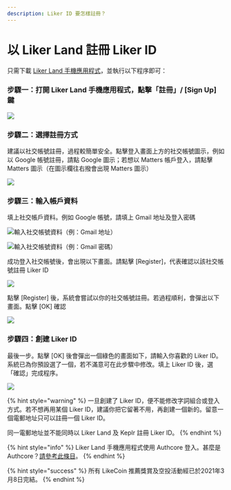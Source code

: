 ```yaml
---
description: Liker ID 要怎樣註冊？
---
```


# 以 Liker Land 註冊 Liker ID

只需下載 [Liker Land 手機應用程式](https://liker.land/getapp)，並執行以下程序即可：

### 步驟一：打開 Liker Land 手機應用程式，點擊「註冊」/ \[Sign Up] 鍵 <a href="1" id="1"></a>

![](../../.gitbook/assets/sign-up.png)

### 步驟二：選擇註冊方式

建議以社交帳號註冊，過程較簡單安全。點擊登入畫面上方的社交帳號圖示，例如以 Google 帳號註冊，請點 Google 圖示；若想以 Matters 帳戶登入，請點擊 Matters 圖示（在圖示欄往右撥會出現 Matters 圖示）

![](../../.gitbook/assets/img\_2334.PNG)

### 步驟三：輸入帳戶資料

填上社交帳戶資料。例如 Google 帳號，請填上 Gmail 地址及登入密碼

![輸入社交帳號資料（例：Gmail 地址）](../../.gitbook/assets/img\_2338.PNG)

![輸入社交帳號資料（例：Gmail 密碼）](../../.gitbook/assets/img\_2339.PNG)

成功登入社交帳號後，會出現以下畫面。請點擊 \[Register]，代表確認以該社交帳號註冊 Liker ID

![](../../.gitbook/assets/img\_2340.PNG)

點擊 \[Register] 後，系統會嘗試以你的社交帳號註冊。若過程順利，會彈出以下畫面。點擊 \[OK] 確認

![](../../.gitbook/assets/img\_2341.png)

### 步驟四：創建 Liker ID

最後一步。點擊 \[OK] 後會彈出一個綠色的畫面如下，請輸入你喜歡的 Liker ID。系統已為你預設選了一個，若不滿意可在此步驟中修改。填上 Liker ID 後，選「確認」完成程序。

![](../../.gitbook/assets/img\_2342.PNG)

{% hint style="warning" %}
一旦創建了 Liker ID，便不能修改字詞組合或登入方式。若不想再用某個 Liker ID，建議你把它留著不用，再創建一個新的。留意一個電郵地址只可以註冊一個 Liker ID。

同一電郵地址並不能同時以 Liker Land 及 Keplr 註冊 Liker ID。
{% endhint %}

{% hint style="info" %}
Liker Land 手機應用程式使用 Authcore 登入。甚麼是 Authcore？[請參考此條目](what-is-authcore.md)。
{% endhint %}

{% hint style="success" %}
所有 LikeCoin 推薦獎賞及空投活動經已於2021年3月8日完結。
{% endhint %}
